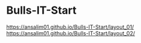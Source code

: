 # Bulls-IT-Start
https://ansalim01.github.io/Bulls-IT-Start/layout_01/
https://ansalim01.github.io/Bulls-IT-Start/layout_02/
